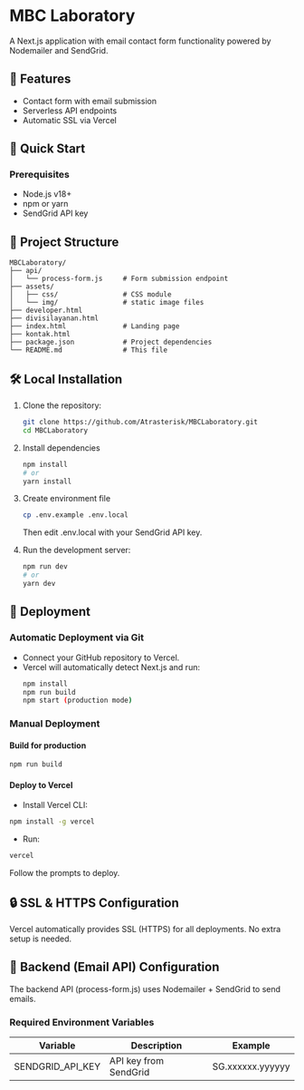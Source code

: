 # MBC Laboratory

A Next.js application with email contact form functionality powered by Nodemailer and SendGrid.

## 📌 Features

- Contact form with email submission
- Serverless API endpoints
- Automatic SSL via Vercel

## 🚀 Quick Start

### Prerequisites
- Node.js v18+
- npm or yarn
- SendGrid API key

## 📂 Project Structure

```text
MBCLaboratory/
├── api/
│   └── process-form.js     # Form submission endpoint
├── assets/    
│   ├── css/                # CSS module
│   └── img/                # static image files
├── developer.html
├── divisilayanan.html
├── index.html              # Landing page
├── kontak.html
├── package.json            # Project dependencies
└── README.md               # This file
```

## 🛠️ Local Installation

1. Clone the repository:
   ```bash
   git clone https://github.com/Atrasterisk/MBCLaboratory.git
   cd MBCLaboratory

2. Install dependencies
   ```bash
   npm install
   # or
   yarn install

3. Create environment file
   ```bash
   cp .env.example .env.local
   ```
   Then edit .env.local with your SendGrid API key.

4. Run the development server:
   ```bash
   npm run dev
   # or
   yarn dev

## 🚀 Deployment

### Automatic Deployment via Git
- Connect your GitHub repository to Vercel.
- Vercel will automatically detect Next.js and run:
  ```bash
  npm install
  npm run build
  npm start (production mode)

### Manual Deployment
#### Build for production

```bash
npm run build
```

#### Deploy to Vercel

- Install Vercel CLI:

```bash
npm install -g vercel
```

- Run:
```bash
vercel
```

Follow the prompts to deploy.

## 🔒 SSL & HTTPS Configuration
Vercel automatically provides SSL (HTTPS) for all deployments. No extra setup is needed.

## 📧 Backend (Email API) Configuration
The backend API (process-form.js) uses Nodemailer + SendGrid to send emails.

### Required Environment Variables
| Variable| Description | Example |
|-------|-----|-----------|
| SENDGRID_API_KEY | API key from SendGrid | SG.xxxxxx.yyyyyy |



   
